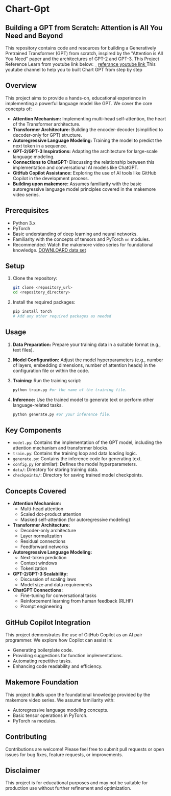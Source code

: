 # Chart-Gpt
## Building a GPT from Scratch: Attention is All You Need and Beyond

This repository contains code and resources for building a Generatively Pretrained Transformer (GPT) from scratch, inspired by the "Attention is All You Need" paper and the architectures of GPT-2 and GPT-3.
This Project Reference Learn from youtube link below:
_ [ referance youtube link ](https://www.youtube.com/watch?v=kCc8FmEb1nY&t=483s) This youtube channel to help you to built Chart GPT from step by step 

## Overview

This project aims to provide a hands-on, educational experience in implementing a powerful language model like GPT. We cover the core concepts of:

-   **Attention Mechanism:** Implementing multi-head self-attention, the heart of the Transformer architecture.
-   **Transformer Architecture:** Building the encoder-decoder (simplified to decoder-only for GPT) structure.
-   **Autoregressive Language Modeling:** Training the model to predict the next token in a sequence.
-   **GPT-2/GPT-3 Inspirations:** Adapting the architecture for large-scale language modeling.
-   **Connections to ChatGPT:** Discussing the relationship between this implementation and conversational AI models like ChatGPT.
-   **GitHub Copilot Assistance:** Exploring the use of AI tools like GitHub Copilot in the development process.
-   **Building upon makemore:** Assumes familiarity with the basic autoregressive language model principles covered in the makemore video series.

## Prerequisites

-   Python 3.x
-   PyTorch
-   Basic understanding of deep learning and neural networks.
-   Familiarity with the concepts of tensors and PyTorch `nn` modules.
-   Recommended: Watch the makemore video series for foundational knowledge.
  [DOWNLOARD data set](https://raw.githubusercontent.com/karpathy/char-rnn/master/data/tinyshakespeare/input.txt)


## Setup

1.  Clone the repository:

    ```bash
    git clone <repository_url>
    cd <repository_directory>
    ```

2.  Install the required packages:

    ```bash
    pip install torch
    # Add any other required packages as needed
    ```

## Usage

1.  **Data Preparation:** Prepare your training data in a suitable format (e.g., text files).
2.  **Model Configuration:** Adjust the model hyperparameters (e.g., number of layers, embedding dimensions, number of attention heads) in the configuration file or within the code.
3.  **Training:** Run the training script:

    ```bash
    python train.py #or the name of the training file.
    ```

4.  **Inference:** Use the trained model to generate text or perform other language-related tasks.

    ```bash
    python generate.py #or your inference file.
    ```

## Key Components

-   `model.py`: Contains the implementation of the GPT model, including the attention mechanism and transformer blocks.
-   `train.py`: Contains the training loop and data loading logic.
-   `generate.py`: Contains the inference code for generating text.
-   `config.py` (or similar): Defines the model hyperparameters.
-   `data/`: Directory for storing training data.
-   `checkpoints/`: Directory for saving trained model checkpoints.

## Concepts Covered

-   **Attention Mechanism:**
    -   Multi-head attention
    -   Scaled dot-product attention
    -   Masked self-attention (for autoregressive modeling)
-   **Transformer Architecture:**
    -   Decoder-only architecture
    -   Layer normalization
    -   Residual connections
    -   Feedforward networks
-   **Autoregressive Language Modeling:**
    -   Next-token prediction
    -   Context windows
    -   Tokenization
-   **GPT-2/GPT-3 Scalability:**
    -   Discussion of scaling laws
    -   Model size and data requirements
-   **ChatGPT Connections:**
    -   Fine-tuning for conversational tasks
    -   Reinforcement learning from human feedback (RLHF)
    -   Prompt engineering

## GitHub Copilot Integration

This project demonstrates the use of GitHub Copilot as an AI pair programmer. We explore how Copilot can assist in:

-   Generating boilerplate code.
-   Providing suggestions for function implementations.
-   Automating repetitive tasks.
-   Enhancing code readability and efficiency.

## Makemore Foundation

This project builds upon the foundational knowledge provided by the makemore video series. We assume familiarity with:

-   Autoregressive language modeling concepts.
-   Basic tensor operations in PyTorch.
-   PyTorch `nn` modules.

## Contributing

Contributions are welcome! Please feel free to submit pull requests or open issues for bug fixes, feature requests, or improvements.


## Disclaimer

This project is for educational purposes and may not be suitable for production use without further refinement and optimization.
